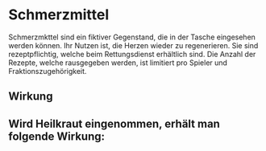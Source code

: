 # Schmerzmittel
Schmerzmkttel sind ein fiktiver Gegenstand, die in der Tasche eingesehen werden können. Ihr Nutzen ist, die Herzen wieder zu regenerieren.
Sie sind rezeptpflichtig, welche beim Rettungsdienst erhältlich sind. Die Anzahl der Rezepte, welche rausgegeben werden, ist limitiert pro Spieler und Fraktionszugehörigkeit.


## Wirkung
Wird Heilkraut eingenommen, erhält man folgende Wirkung:
- 
